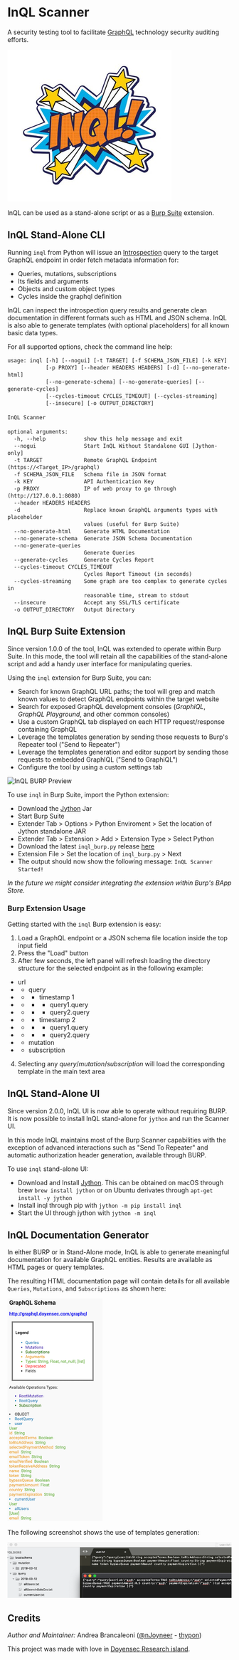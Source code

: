 # InQL Scanner

A security testing tool to facilitate [GraphQL](https://graphql.org/) technology security auditing efforts.

![InQL Logo](docs/inql.jpg)

InQL can be used as a stand-alone script or as a [Burp Suite](https://portswigger.net/burp) extension.

## InQL Stand-Alone CLI

Running `inql` from Python will issue an [Introspection](https://graphql.org/learn/introspection/) query to the target GraphQL endpoint in order fetch metadata information for:

- Queries, mutations, subscriptions
- Its fields and arguments
- Objects and custom object types
- Cycles inside the graphql definition

InQL can inspect the introspection query results and generate clean documentation in different formats such as
HTML and JSON schema. InQL is also able to generate templates (with optional placeholders) for all known basic data types.

For all supported options, check the command line help:

```
usage: inql [-h] [--nogui] [-t TARGET] [-f SCHEMA_JSON_FILE] [-k KEY]
            [-p PROXY] [--header HEADERS HEADERS] [-d] [--no-generate-html]
            [--no-generate-schema] [--no-generate-queries] [--generate-cycles]
            [--cycles-timeout CYCLES_TIMEOUT] [--cycles-streaming]
            [--insecure] [-o OUTPUT_DIRECTORY]

InQL Scanner

optional arguments:
  -h, --help            show this help message and exit
  --nogui               Start InQL Without Standalone GUI [Jython-only]
  -t TARGET             Remote GraphQL Endpoint (https://<Target_IP>/graphql)
  -f SCHEMA_JSON_FILE   Schema file in JSON format
  -k KEY                API Authentication Key
  -p PROXY              IP of web proxy to go through (http://127.0.0.1:8080)
  --header HEADERS HEADERS
  -d                    Replace known GraphQL arguments types with placeholder
                        values (useful for Burp Suite)
  --no-generate-html    Generate HTML Documentation
  --no-generate-schema  Generate JSON Schema Documentation
  --no-generate-queries
                        Generate Queries
  --generate-cycles     Generate Cycles Report
  --cycles-timeout CYCLES_TIMEOUT
                        Cycles Report Timeout (in seconds)
  --cycles-streaming    Some graph are too complex to generate cycles in
                        reasonable time, stream to stdout
  --insecure            Accept any SSL/TLS certificate
  -o OUTPUT_DIRECTORY   Output Directory
```

## InQL Burp Suite Extension

Since version 1.0.0 of the tool, InQL was extended to operate within Burp Suite. In this mode, the tool will retain all the capabilities of the stand-alone script and add a handy user interface for manipulating queries. 

Using the `inql` extension for Burp Suite, you can:

+ Search for known GraphQL URL paths; the tool will grep and match known values to detect GraphQL endpoints within the target website
+ Search for exposed GraphQL development consoles (*GraphiQL*, *GraphQL Playground*, and other common consoles)
+ Use a custom GraphQL tab displayed on each HTTP request/response containing GraphQL
+ Leverage the templates generation by sending those requests to Burp's Repeater tool ("Send to Repeater")
+ Leverage the templates generation and editor support by sending those requests to embedded GraphIQL ("Send to GraphiQL")
+ Configure the tool by using a custom settings tab

![InQL BURP Preview](docs/inql.gif)

To use `inql` in Burp Suite, import the Python extension:

+ Download the [Jython](https://www.jython.org/download) Jar
+ Start Burp Suite
+ Extender Tab > Options > Python Enviroment > Set the location of Jython standalone JAR
+ Extender Tab > Extension > Add > Extension Type > Select Python
+ Download the latest `inql_burp.py` release [here](https://github.com/doyensec/inql/releases)
+ Extension File > Set the location of `inql_burp.py` > Next
+ The output should now show the following message: `InQL Scanner Started!`

*In the future we might consider integrating the extension within Burp's BApp Store.*

### Burp Extension Usage

Getting started with the `inql` Burp extension is easy:

1. Load a GraphQL endpoint or a JSON schema file location inside the top input field
2. Press the "Load" button
3. After few seconds, the left panel will refresh loading the directory structure for the selected endpoint as in the following example:
+ url
+ - query
+  - - timestamp 1
+  - - - query1.query
+  - - - query2.query
+  - - timestamp 2
+  - - - query1.query
+  - - - query2.query
+ - mutation
+ - subscription
4.  Selecting any *query*/*mutation*/*subscription* will load the corresponding template in the main text area

## InQL Stand-Alone UI

Since version 2.0.0, InQL UI is now able to operate without requiring BURP.
It is now possible to install InQL stand-alone for `jython` and run the Scanner UI.

In this mode InQL maintains most of the Burp Scanner capabilities with the exception of advanced 
interactions such as "Send To Repeater" and automatic authorization header generation, available through BURP.

To use `inql` stand-alone UI:

+ Download and Install [Jython](https://www.jython.org/download). This can be obtained on macOS through brew `brew install jython` or on Ubuntu derivates through `apt-get install -y jython`
+ Install inql through pip with `jython -m pip install inql`
+ Start the UI through jython with `jython -m inql`

## InQL Documentation Generator

In either BURP or in Stand-Alone mode, InQL is able to generate meaningful documentation for available GraphQL entities.
Results are available as HTML pages or query templates.

The resulting HTML documentation page will contain details for all available `Queries`, `Mutations`, and `Subscriptions` as shown here:

![Preview](docs/GraphQL_Introspection_Output.png)

The following screenshot shows the use of templates generation:

![Preview](docs/Introspection_Templates.png)


## Credits

*Author and Maintainer:* Andrea Brancaleoni ([@nJoyneer](https://twitter.com/nJoyneer) - [thypon](https://github.com/thypon))

This project was made with love in [Doyensec Research island](https://doyensec.com/research.html).
